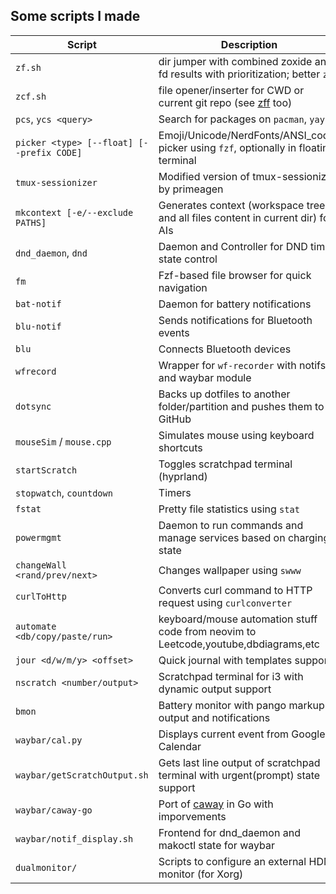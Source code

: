 ## Some scripts I made

| Script                                    | Description                                                                                      |
| ---------------                           | -------------                                                                                    |
| `zf.sh`                                   | dir jumper with combined zoxide and fd results with prioritization; better `zi`                  |
| `zcf.sh`                                  | file opener/inserter for CWD or current git repo (see [zff](https://github.com/sahaj-b/zff) too) |
| `pcs`, `ycs <query>`                      | Search for packages on `pacman`, `yay`                                                           |
| `picker <type> [--float] [--prefix CODE]` | Emoji/Unicode/NerdFonts/ANSI_codes picker using `fzf`, optionally in floating terminal           |
| `tmux-sessionizer`                        | Modified version of tmux-sessionizer by primeagen                                                |
| `mkcontext [-e/--exclude PATHS]`          | Generates context (workspace tree and all files content in current dir) for AIs                  |
| `dnd_daemon`, `dnd`                       | Daemon and Controller for DND timer state control                                                |
| `fm`                                      | Fzf-based file browser for quick navigation                                                      |
| `bat-notif`                               | Daemon for battery notifications                                                                 |
| `blu-notif`                               | Sends notifications for Bluetooth events                                                         |
| `blu`                                     | Connects Bluetooth devices                                                                       |
| `wfrecord`                                | Wrapper for `wf-recorder` with notifs and waybar module                                          |
| `dotsync`                                 | Backs up dotfiles to another folder/partition and pushes them to GitHub                          |
| `mouseSim` / `mouse.cpp`                  | Simulates mouse using keyboard shortcuts                                                         |
| `startScratch`                            | Toggles scratchpad terminal (hyprland)                                                           |
| `stopwatch`, `countdown`                  | Timers                                                                                           |
| `fstat`                                   | Pretty file statistics using `stat`                                                              |
| `powermgmt`                               | Daemon to run commands and manage services based on charging state                               |
| `changeWall <rand/prev/next>`             | Changes wallpaper using `swww`                                                                   |
| `curlToHttp`                              | Converts curl command to HTTP request using `curlconverter`                                      |
| `automate <db/copy/paste/run>`            | keyboard/mouse automation stuff code from neovim to Leetcode,youtube,dbdiagrams,etc              |
| `jour <d/w/m/y> <offset>`                 | Quick journal with templates support                                                             |
| `nscratch <number/output>`                | Scratchpad terminal for i3 with dynamic output support                                           |
| `bmon`                                    | Battery monitor with pango markup output and notifications                                       |
| `waybar/cal.py`                           | Displays current event from Google Calendar                                                      |
| `waybar/getScratchOutput.sh`              | Gets last line output of scratchpad terminal with urgent(prompt) state support                   |
| `waybar/caway-go`                         | Port of [caway](https://github.com/PROxZIMA/caway) in Go with imporvements                       |
| `waybar/notif_display.sh`                 | Frontend for dnd_daemon and makoctl state for waybar                                             |
| `dualmonitor/`                            | Scripts to configure an external HDMI monitor (for Xorg)                                         |

